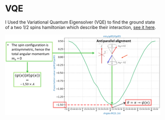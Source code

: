 # VQE
I Used the Variational Quantum Eigensolver (VQE) to find the ground state of a two 1/2 spins hamiltonian which describe their interaction, [see it here](https://github.com/walid-mk/VQE/blob/master/Task4/VQE.Noiseless.Simulator.Code1.ipynb).

![image](Task4/spin-spin_VQE.png)
